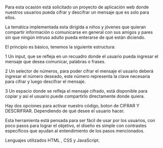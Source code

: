 Para esta ocasión está solicitado un proyecto de aplicación web donde nuestros usuarios pueda cifrar y descifrar un mensaje que es solo para ellos. 

La temática implementada esta dirigida a niños y jóvenes que quieran compartir información o comunicarse en general con sus amigos y pares sin que ningún intruso adulto pueda enterarse de qué están diciendo. 

El principio es básico, tenemos la siguiente estructura: 

1 Un input, que se refleja en un recuadro donde el usuario pueda ingresar el mensaje que desea comunicar, palabras o frases. 

2 Un selector de números, para poder cifrar el mensaje el usuario deberá ingresar el número deseado, este número representa la clave necesaria para cifrar y luego descifrar el mensaje. 

3 Un espacio donde se refleja el mensaje cifrado, está disponible para copiar y asi el usuario puede compartirlo directamente donde quiera. 

Hay dos opciones para activar nuestro código, boton de CIFRAR Y DESCRIFRAR. Dependiendo de qué desee el usuario hacer. 

Esta herramienta está pensada para ser fácil de usar por los usuarios, con poco pasos para lograr el objetivo, el diseño es simple con contrastes específicos que ayudan al entendimiento de los pasos mencionados. 

Lenguajes utilizados HTML , CSS y JavaScript. 


